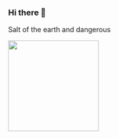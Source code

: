 ### Hi there 👋

<p>Salt of the earth and dangerous</p>

<p>
  <tr>
    
  <td><img src="https://github-readme-stats.vercel.app/api/top-langs/?username=ilhamdika&&layout=compact&langs_count=8&theme=radical&hide_border=true" height="185"/></td>
  </tr>
</p>

<!--
**ilhamdika/ilhamdika** is a ✨ _special_ ✨ repository because its `README.md` (this file) appears on your GitHub profile.

Here are some ideas to get you started:

- 🔭 I’m currently working on ...
- 🌱 I’m currently learning ...
- 👯 I’m looking to collaborate on ...
- 🤔 I’m looking for help with ...
- 💬 Ask me about ...
- 📫 How to reach me: ...
- 😄 Pronouns: ...
- ⚡ Fun fact: ...
-->
